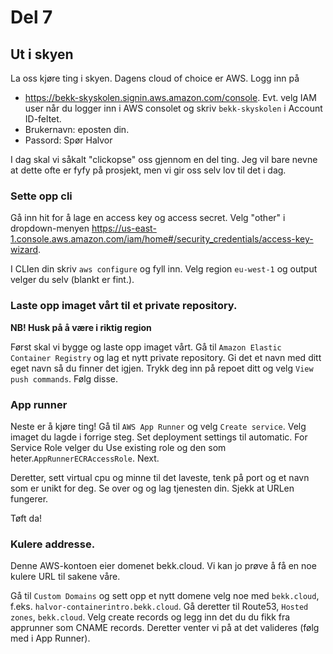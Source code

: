 # Del 7

## Ut i skyen
La oss kjøre ting i skyen. Dagens cloud of choice er AWS.
Logg inn på

- https://bekk-skyskolen.signin.aws.amazon.com/console. Evt. velg IAM user når du logger inn i AWS consolet og skriv `bekk-skyskolen` i Account ID-feltet.
- Brukernavn: eposten din.
- Passord: Spør Halvor

I dag skal vi såkalt "clickopse" oss gjennom en del ting. Jeg vil bare nevne at dette ofte er fyfy på prosjekt, men vi gir oss selv lov til det i dag.

### Sette opp cli
Gå inn hit for å lage en access key og access secret. Velg "other" i dropdown-menyen https://us-east-1.console.aws.amazon.com/iam/home#/security_credentials/access-key-wizard.


I CLIen din skriv `aws configure` og fyll inn. Velg region `eu-west-1` og output velger du selv (blankt er fint.).

### Laste opp imaget vårt til et private repository.

**NB! Husk på å være i riktig region**

Først skal vi bygge og laste opp imaget vårt. Gå til `Amazon Elastic Container Registry` og lag et nytt private repository. Gi det et navn med ditt eget navn så du finner det igjen.
Trykk deg inn på repoet ditt og velg `View push commands`. Følg disse.

### App runner
Neste er å kjøre ting! 
Gå til `AWS App Runner` og velg `Create service`. Velg imaget du lagde i forrige steg. Set deployment settings til automatic. For Service Role velger du Use existing role og den 
som heter.`AppRunnerECRAccessRole`. Next.

Deretter, sett virtual cpu og minne til det laveste, tenk på port og et navn som er unikt for deg. Se over og og lag tjenesten din. Sjekk at URLen fungerer. 

Tøft da!

### Kulere addresse.
Denne AWS-kontoen eier domenet bekk.cloud. Vi kan jo prøve å få en noe kulere URL til sakene våre. 

Gå til `Custom Domains` og sett opp et nytt domene velg noe med `bekk.cloud`, f.eks. `halvor-containerintro.bekk.cloud`. Gå deretter til Route53, `Hosted zones`, `bekk.cloud`. 
Velg create records og legg inn det du du fikk fra apprunner som CNAME records. Deretter venter vi på at det valideres (følg med i App Runner).